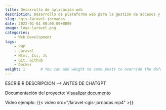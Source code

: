 ```yaml
---
title: Desarrollo de aplicación web
description: Desarrollo de plataforma web para la gestión de accesos y jornadas laborales de profesionales sanitarios
slug: cgis-laravel-jornadas
date: 2022-01-01 00:00:00+0000
image: logo-laravel.png
categories:
    - Web Development
tags:
    - PHP
    - Laravel
    - Html, Css, Js
    - Git, Github
    - Docker
weight: 1       # You can add weight to some posts to override the default sorting (date descending)
---
```

ESCRIBIR DESCRIPCION --> ANTES DE CHATGPT

Documentación del proyecto:
[Visualizar documento](/readme-cgis.md)

Vídeo ejemplo:
{{< video src="/laravel-cgis-jornadas.mp4" >}}